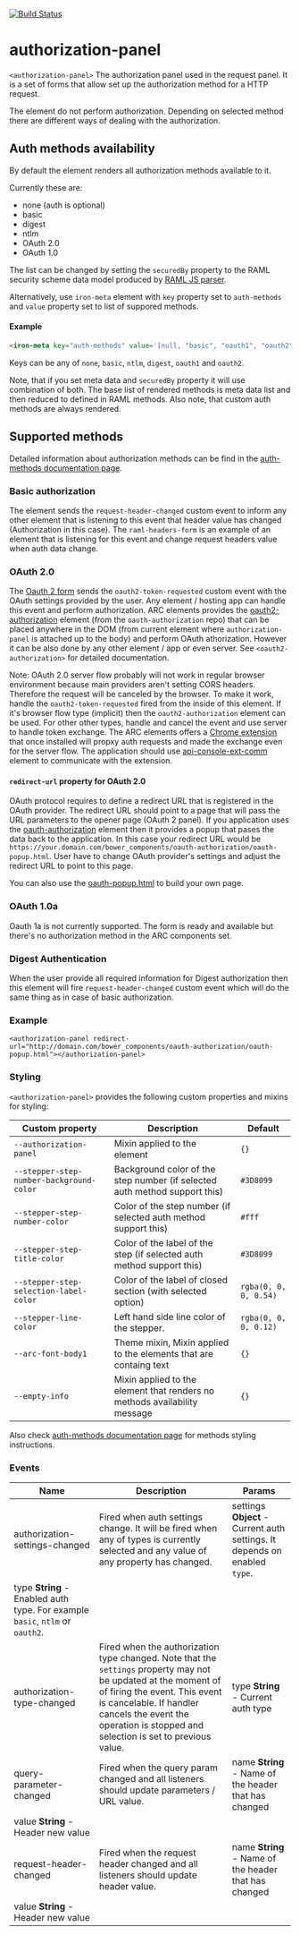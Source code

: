 [![Build Status](https://travis-ci.org/advanced-rest-client/authorization-panel.svg?branch=stage)](https://travis-ci.org/advanced-rest-client/authorization-panel)  

# authorization-panel

`<authorization-panel>` The authorization panel used in the request panel.
It is a set of forms that allow set up the authorization method for a HTTP request.

The element do not perform authorization. Depending on selected method there are
different ways of dealing with the authorization.

## Auth methods availability

By default the element renders all authorization methods available to it.

Currently these are:
- none (auth is optional)
- basic
- digest
- ntlm
- OAuth 2.0
- OAuth 1.0

The list can be changed by setting the `securedBy` property to the RAML security
scheme data model produced by [RAML JS parser](https://elements.advancedrestclient.com/elements/raml-js-parser).

Alternatively, use `iron-meta` element with `key` property set to `auth-methods`
and `value` property set to list of suppored methods.

#### Example

```html
<iron-meta key="auth-methods" value='[null, "basic", "oauth1", "oauth2"]'></iron-meta>
```

Keys can be any of `none`, `basic`, `ntlm`, `digest`, `oauth1` and `oauth2`.

Note, that if you set meta data and `securedBy` property it will use combination
of both. The base list of rendered methods is meta data list and then reduced to
defined in RAML methods. Also note, that custom auth methods are always rendered.

## Supported methods

Detailed information about authorization methods can be find in the [auth-methods documentation page](https://elements.advancedrestclient.com/elements/auth-methods).

### Basic authorization
The element sends the `request-header-changed` custom event to inform any other
element that is listening to this event that header value has changed
(Authorization in this case). The `raml-headers-form` is an example of an
element that is listening for this event and change request headers value
when auth data change.

### OAuth 2.0
The [Oauth 2 form](https://elements.advancedrestclient.com/elements/auth-methods?active=auth-method-oauth2)
sends the `oauth2-token-requested` custom event with the OAuth settings provided
by the user.
Any element / hosting app can handle this event and perform authorization.
ARC elements provides the [oauth2-authorization](https://elements.advancedrestclient.com/elements/oauth-authorization) element
(from the `oauth-authorization` repo) that can be placed anywhere in the DOM
(from current element where `authorization-panel` is attached up to
the body) and perform OAuth athorization.
However it can be also done by any other element / app  or even server.
See `<oauth2-authorization>` for detailed documentation.

Note: OAuth 2.0 server flow probably will not work in regular browser
environment because main providers aren't setting CORS headers. Therefore the
request will be canceled by the browser.
To make it work, handle the `oauth2-token-requested` fired from the inside of this element.
If it's browser flow type (implicit) then the `oauth2-authorization` element can be used.
For other other types, handle and cancel the event and use server to handle token exchange.
The ARC elements offers a [Chrome extension](https://github.com/advanced-rest-client/api-console-extension)
that once installed will propxy auth requests and made the exchange even for
the server flow. The application should use [api-console-ext-comm](https://github.com/advanced-rest-client/api-console-ext-comm)
element to communicate with the extension.

#### `redirect-url` property for OAuth 2.0
OAuth protocol requires to define a redirect URL that is registered in the
OAuth provider. The redirect URL should point to a page that will pass the URL
parameters to the opener page (OAuth 2 panel).
If you application uses the [oauth-authorization](https://elements.advancedrestclient.com/elements/oauth-authorization)
element then it provides a popup that pases the data back to the application.
In this case your redirect URL would be `https://your.domain.com/bower_components/oauth-authorization/oauth-popup.html`.
User have to change OAuth provider's settings and adjust the redirect URL to
point to this page.

You can also use the [oauth-popup.html](https://github.com/advanced-rest-client/oauth-authorization/blob/stage/oauth-popup.html)
to build your own page.

### OAuth 1.0a
Oauth 1a is not currently supported. The form is ready and available but there's no
authorization method in the ARC components set.

### Digest Authentication
When the user provide all required information for Digest authorization then
this element will fire `request-header-changed` custom event which will do the
same thing as in case of basic authorization.

### Example
```
<authorization-panel redirect-url="http://domain.com/bower_components/oauth-authorization/oauth-popup.html"></authorization-panel>
```

### Styling
`<authorization-panel>` provides the following custom properties and mixins for styling:

Custom property | Description | Default
----------------|-------------|----------
`--authorization-panel` | Mixin applied to the element | `{}`
`--stepper-step-number-background-color` | Background color of the step number (if selected auth method support this) | `#3D8099`
`--stepper-step-number-color` | Color of the step number (if selected auth method support this) | `#fff`
`--stepper-step-title-color` | Color of the label of the step (if selected auth method support this) | `#3D8099`
`--stepper-step-selection-label-color` | Color of the label of closed section (with selected option) | `rgba(0, 0, 0, 0.54)`
`--stepper-line-color` | Left hand side line color of the stepper. | `rgba(0, 0, 0, 0.12)`
`--arc-font-body1` | Theme mixin, Mixin applied to the elements that are containg text | `{}`
`--empty-info` | Mixin applied to the element that renders no methods availability message | `{}`

Also check [auth-methods documentation page](https://elements.advancedrestclient.com/elements/auth-methods) for methods
styling instructions.



### Events
| Name | Description | Params |
| --- | --- | --- |
| authorization-settings-changed | Fired when auth settings change.  It will be fired when any of types is currently selected and any value of any property has changed. | settings **Object** - Current auth settings. It depends on enabled `type`. |
type **String** - Enabled auth type. For example `basic`, `ntlm` or `oauth2`. |
| authorization-type-changed | Fired when the authorization type changed. Note that the `settings` property may not be updated at the moment of of firing the event.  This event is cancelable. If handler cancels the event the operation is stopped and selection is set to previous value. | type **String** - Current auth type |
| query-parameter-changed | Fired when the query param changed and all listeners should update parameters / URL value. | name **String** - Name of the header that has changed |
value **String** - Header new value |
| request-header-changed | Fired when the request header changed and all listeners should update header value. | name **String** - Name of the header that has changed |
value **String** - Header new value |
